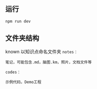 ## 运行
```
npm run dev
```

## 文件夹结构
known
以知识点命名文件夹
`notes：` 
```
笔记，可能包含.md，脑图.km，照片，文档文件等
```
`codes：` 
```
示例代码，Demo工程
```